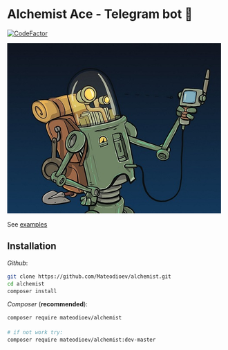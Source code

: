 # Alchemist Ace - Telegram bot 🤖
[![CodeFactor](https://www.codefactor.io/repository/github/mateodioev/alchemist/badge)](https://www.codefactor.io/repository/github/mateodioev/alchemist)

![The alchemist - Ed Cardone](examples/images/ed-cardone-gps.jpg)

See [examples](examples/)

## Installation 

_Github_:

```bash
git clone https://github.com/Mateodioev/alchemist.git
cd alchemist
composer install
```

_Composer_ (**recommended**):

```bash
composer require mateodioev/alchemist

# if not work try:
composer require mateodioev/alchemist:dev-master
```
